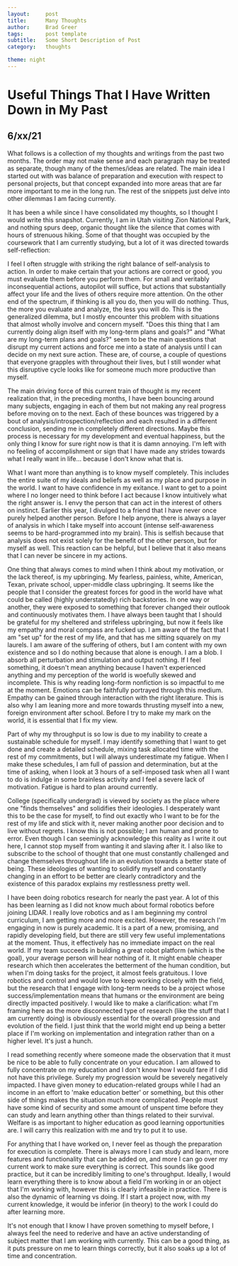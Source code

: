 ```yaml
---
layout:     post
title:      Many Thoughts
author:     Brad Greer
tags: 	   	post template
subtitle:  	Some Short Description of Post
category:   thoughts

theme: night
---
```

<!-- Start Writing Below in Markdown -->

# Useful Things That I Have Written Down in My Past

## 6/xx/21

What follows is a collection of my thoughts and writings from the past two months.  The order may not make sense and each paragraph may be treated as separate, though many of the themes/ideas are related.  The main idea I started out with was balance of preparation and execution with respect to personal projects, but that concept expanded into more areas that are far more important to me in the long run.  The rest of the snippets just delve into other dilemmas I am facing currently.

It has been a while since I have consolidated my thoughts, so I thought I would write this snapshot.  Currently, I am in Utah visiting Zion National Park, and nothing spurs deep, organic thought like the silence that comes with hours of strenuous hiking.  Some of that thought was occupied by the coursework that I am currently studying, but a lot of it was directed towards self-reflection:

I feel I often struggle with striking the right balance of self-analysis to action.  In order to make certain that your actions are correct or good, you must evaluate them before you perform them.  For small and veritably inconsequential actions, autopilot will suffice, but actions that substantially affect your life and the lives of others require more attention.  On the other end of the spectrum, if thinking is all you do, then you will do nothing.  Thus, the more you evaluate and analyze, the less you will do.  This is the generalized dilemma, but I mostly encounter this problem with situations that almost wholly involve and concern myself.  "Does this thing that I am currently doing align itself with my long-term plans and goals?" and "What are my long-term plans and goals?" seem to be the main questions that disrupt my current actions and force me into a state of analysis until I can decide on my next sure action.  These are, of course, a couple of questions that everyone grapples with throughout their lives, but I still wonder what this disruptive cycle looks like for someone much more productive than myself.

The main driving force of this current train of thought is my recent realization that, in the preceding months, I have been bouncing around many subjects, engaging in each of them but not making any real progress before moving on to the next.  Each of these bounces was triggered by a bout of analysis/introspection/reflection and each resulted in a different conclusion, sending me in completely different directions.  Maybe this process is necessary for my development and eventual happiness, but the only thing I know for sure right now is that it is damn annoying.  I'm left with no feeling of accomplishment or sign that I have made any strides towards what I really want in life... because I don't know what that is.

What I want more than anything is to know myself completely.  This includes the entire suite of my ideals and beliefs as well as my place and purpose in the world.  I want to have confidence in my exitance.  I want to get to a point where I no longer need to think before I act because I know intuitively what the right answer is.  I envy the person that can act in the interest of others on instinct.  Earlier this year, I divulged to a friend that I have never once purely helped another person.  Before I help anyone, there is always a layer of analysis in which I take myself into account (intense self-awareness seems to be hard-programmed into my brain).  This is selfish because that analysis does not exist solely for the benefit of the other person, but for myself as well.  This reaction can be helpful, but I believe that it also means that I can never be sincere in my actions.

One thing that always comes to mind when I think about my motivation, or the lack thereof, is my upbringing.  My fearless, painless, white, American, Texan, private school, upper-middle class upbringing.  It seems like the people that I consider the greatest forces for good in the world have what could be called (highly understatedly) rich backstories.  In one way or another, they were exposed to something that forever changed their outlook and continuously motivates them.  I have always been taught that I should be grateful for my sheltered and strifeless upbringing, but now it feels like my empathy and moral compass are fucked up.  I am aware of the fact that I am "set up" for the rest of my life, and that has me sitting squarely on my laurels.  I am aware of the suffering of others, but I am content with my own existence and so I do nothing because that alone is enough.  I am a blob.  I absorb all perturbation and stimulation and output nothing.  If I feel something, it doesn't mean anything because I haven't experienced anything and my perception of the world is woefully skewed and incomplete.  This is why reading long-form nonfiction is so impactful to me at the moment.  Emotions can be faithfully portrayed through this medium.  Empathy can be gained through interaction with the right literature.  This is also why I am leaning more and more towards thrusting myself into a new, foreign environment after school.  Before I try to make my mark on the world, it is essential that I fix my view.

Part of why my throughput is so low is due to my inability to create a sustainable schedule for myself.  I may identify something that I want to get done and create a detailed schedule, mixing task allocated time with the rest of my commitments, but I will always underestimate my fatigue.  When I make these schedules, I am full of passion and determination, but at the time of asking, when I look at 3 hours of a self-imposed task when all I want to do is indulge in some brainless activity and I feel a severe lack of motivation.  Fatigue is hard to plan around currently.

College (specifically undergrad) is viewed by society as the place where one "finds themselves" and solidifies their ideologies.  I desperately want this to be the case for myself, to find out exactly who I want to be for the rest of my life and stick with it, never making another poor decision and to live without regrets.  I know this is not possible; I am human and prone to error.  Even though I can seemingly acknowledge this reality as I write it out here, I cannot stop myself from wanting it and slaving after it.  I also like to subscribe to the school of thought that one must constantly challenged and change themselves throughout life in an evolution towards a better state of being.  These ideologies of wanting to solidify myself and constantly changing in an effort to be better are clearly contradictory and the existence of this paradox explains my restlessness pretty well.

I have been doing robotics research for nearly the past year.  A lot of this has been learning as I did not know much about formal robotics before joining LIDAR.  I really love robotics and as I am beginning my control curriculum, I am getting more and more excited.  However, the research I'm engaging in now is purely academic.  It is a part of a new, promising, and rapidly developing field, but there are still very few useful implementations at the moment.  Thus, it effectively has no immediate impact on the real world.  If my team succeeds in building a great robot platform (which is the goal), your average person will hear nothing of it.  It might enable cheaper research which then accelerates the betterment of the human condition, but when I'm doing tasks for the project, it almost feels gratuitous.  I love robotics and control and would love to keep working closely with the field, but the research that I engage with long-term needs to be a project whose success/implementation means that humans or the environment are being directly impacted positively.  I would like to make a clarification: what I'm framing here as the more disconnected type of research (like the stuff that I am currently doing) is obviously essential for the overall progression and evolution of the field.  I just think that the world might end up being a better place if I'm working on implementation and integration rather than on a higher level.  It's just a hunch.

I read something recently where someone made the observation that it must be nice to be able to fully concentrate on your education.  I am allowed to fully concentrate on my education and I don't know how I would fare if I did not have this privilege.  Surely my progression would be severely negatively impacted.  I have given money to education-related groups while I had an income in an effort to 'make education better' or something, but this other side of things makes the situation much more complicated.  People must have some kind of security and some amount of unspent time before they can study and learn anything other than things related to their survival.  Welfare is as important to higher education as good learning opportunities are.  I will carry this realization with me and try to put it to use.

For anything that I have worked on, I never feel as though the preparation for execution is complete.  There is always more I can study and learn, more features and functionality that can be added on, and more I can go over my current work to make sure everything is correct.  This sounds like good practice, but it can be incredibly limiting to one's throughput.  Ideally, I would learn everything there is to know about a field I'm working in or an object that I'm working with, however this is clearly infeasible in practice.  There is also the dynamic of learning vs doing.  If I start a project now, with my current knowledge, it would be inferior (in theory) to the work I could do after learning more.

It's not enough that I know I have proven something to myself before, I always feel the need to rederive and have an active understanding of subject matter that I am working with currently.  This can be a good thing, as it puts pressure on me to learn things correctly, but it also soaks up a lot of time and concentration.
